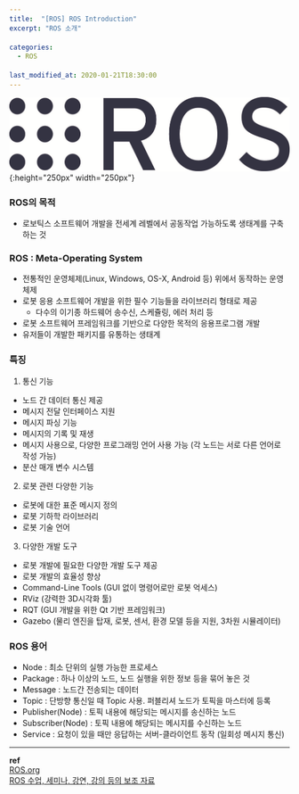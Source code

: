 ```yaml
---
title:  "[ROS] ROS Introduction"
excerpt: "ROS 소개"

categories:
  - ROS

last_modified_at: 2020-01-21T18:30:00
---
```


![ROS log](/assets/images/posts/200121/ros_logo.png){:height="250px" width="250px"}

### ROS의 목적
- 로보틱스 소프트웨어 개발을 전세계 레벨에서 공동작업 가능하도록 생태계를 구축하는 것

### ROS : Meta-Operating System
- 전통적인 운영체제(Linux, Windows, OS-X, Android 등) 위에서 동작하는 운영체제
- 로봇 응용 소프트웨어 개발을 위한 필수 기능들을 라이브러리 형태로 제공
  - 다수의 이기종 하드웨어 송수신, 스케쥴링, 에러 처리 등
- 로봇 소프트웨어 프레임워크를 기반으로 다양한 목적의 응용프로그램 개발
- 유저들이 개발한 패키지를 유통하는 생태계

### 특징
1. 통신 기능
- 노드 간 데이터 통신 제공
- 메시지 전달 인터페이스 지원
- 메시지 파싱 기능
- 메시지의 기록 및 재생
- 메시지 사용으로, 다양한 프로그래밍 언어 사용 가능 (각 노드는 서로 다른 언어로 작성 가능)
- 분산 매개 변수 시스템
2. 로봇 관련 다양한 기능
- 로봇에 대한 표준 메시지 정의
- 로봇 기하학 라이브러리
- 로봇 기술 언어
3. 다양한 개발 도구
- 로봇 개발에 필요한 다양한 개발 도구 제공
- 로봇 개발의 효율성 향상
- Command-Line Tools (GUI 없이 명령어로만 로봇 억세스)
- RViz (강력한 3D시각화 툴)
- RQT (GUI 개발을 위한 Qt 기반 프레임워크)
- Gazebo (물리 엔진을 탑재, 로봇, 센서, 환경 모델 등을 지원, 3차원 시뮬레이터)

### ROS 용어
- Node : 최소 단위의 실행 가능한 프로세스
- Package : 하나 이상의 노드, 노드 실행을 위한 정보 등을 묶어 놓은 것
- Message : 노드간 전송되는 데이터
- Topic : 단방향 통신일 때 Topic 사용. 퍼블리셔 노드가 토픽을 마스터에 등록
- Publisher(Node) : 토픽 내용에 해당되는 메시지를 송신하는 노드
- Subscriber(Node) : 토픽 내용에 해당되는 메시지를 수신하는 노드
- Service : 요청이 있을 때만 응답하는 서버-클라이언트 동작 (일회성 메시지 통신)


----
**ref**  
[ROS.org](http://wiki.ros.org/)  
[ROS 수업, 세미나, 강연, 강의 등의 보조 자료](https://github.com/robotpilot/ros-seminar)  
